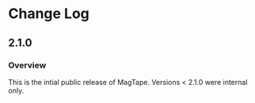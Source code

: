 # Change Log

## 2.1.0

### Overview

This is the intial public release of MagTape. Versions < 2.1.0 were internal only.